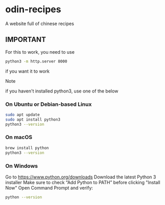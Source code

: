 # odin-recipes
A website full of chinese recipes

## IMPORTANT
For this to work, you need to use

```sh
python3 -m http.server 8000
```
if you want it to work

> [!NOTE]
> if you haven't installed python3, use one of the below
> ### On Ubuntu or Debian-based Linux
> ```sh
> sudo apt update
> sudo apt install python3
> python3 --version
> ```
> ### On macOS
> ```sh
> brew install python
> python3 --version
> ```
> ### On Windows
> Go to <a href=https://www.python.org/downloads>https://www.python.org/downloads</a>
> Download the latest Python 3 installer
> Make sure to check “Add Python to PATH” before clicking "Install Now"
> Open Command Prompt and verify:
> ```sh
> python --version
